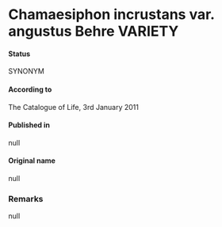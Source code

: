 # Chamaesiphon incrustans var. angustus Behre VARIETY

#### Status
SYNONYM

#### According to
The Catalogue of Life, 3rd January 2011

#### Published in
null

#### Original name
null

### Remarks
null